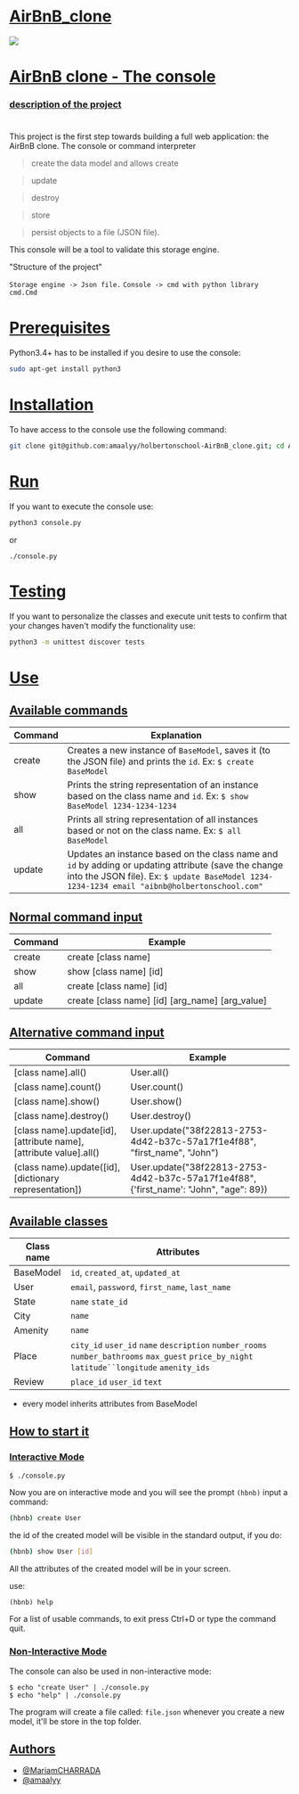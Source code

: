 # [AirBnB_clone](https://via.placeholder.com/10/00b48a?text=+)

<img align="center" src="https://i.ibb.co/d5N85Nh/hbnb.png">

# [AirBnB clone - The console](https://via.placeholder.com/10/00b48a?text=+)

### [description of the project](https://via.placeholder.com/10/00b48a?text=+)
# 

This project is the first step towards building a full web application: the AirBnB clone.
The console or command interpreter
 >create the data model and allows create

 >update 

 >destroy

 >store

 >persist objects to a file (JSON file).

  This console will be a tool to validate this storage engine.


"Structure of the project"

`Storage engine -> Json file.`
`Console -> cmd with python library cmd.Cmd`



# [Prerequisites](https://via.placeholder.com/10/00b48a?text=+)

Python3.4+ has to be installed if you desire to use the console:

```bash
sudo apt-get install python3
```

# [Installation](https://via.placeholder.com/10/00b48a?text=+)

To have access to the console use the following command:

```bash
git clone git@github.com:amaalyy/holbertonschool-AirBnB_clone.git; cd AirBnB_clone
```

# [Run](https://via.placeholder.com/10/00b48a?text=+)

If you want to execute the console use:

```bash
python3 console.py
```
or
```
./console.py
```

# [Testing](https://via.placeholder.com/10/00b48a?text=+)

If you want to personalize the classes and execute unit tests to confirm that your changes haven't modify the functionality use:

```bash
python3 -m unittest discover tests
```

# [Use](https://via.placeholder.com/10/00b48a?text=+)

## [Available commands](https://via.placeholder.com/10/00b48a?text=+)
|Command| Explanation |
|--|--|
| create | Creates a new instance of `BaseModel`, saves it (to the JSON file) and prints the `id`. Ex: `$ create BaseModel`  |
| show | Prints the string representation of an instance based on the class name and `id`. Ex: `$ show BaseModel 1234-1234-1234` |
| all | Prints all string representation of all instances based or not on the class name. Ex: `$ all BaseModel` |
| update | Updates an instance based on the class name and `id` by adding or updating attribute (save the change into the JSON file). Ex: `$ update BaseModel 1234-1234-1234 email "aibnb@holbertonschool.com"` |

## [Normal command input](https://via.placeholder.com/10/00b48a?text=+)

|Command| Example|
|--|--|
|create| create [class name] |
|show| show [class name] [id] |
|all| create [class name] [id]|
|update| create [class name] [id] [arg_name] [arg_value]|


## [Alternative command input](https://via.placeholder.com/10/00b48a?text=+)
|Command| Example|
|--|--|
|[class name].all()| User.all() |
|[class name].count()| User.count() |
|[class name].show()| User.show() |
|[class name].destroy()| User.destroy() |
|[class name].update[id], [attribute name], [attribute value].all()| User.update("38f22813-2753-4d42-b37c-57a17f1e4f88", "first_name", "John") |
|(class name).update([id], [dictionary representation])| User.update("38f22813-2753-4d42-b37c-57a17f1e4f88", {'first_name': "John", "age": 89}) |

## [Available classes](https://via.placeholder.com/10/00b48a?text=+)
|Class name| Attributes|
|--|--|
| BaseModel | `id`, `created_at`, `updated_at`  |
| User| `email`, `password`, `first_name`, `last_name` |
| State| `name` `state_id`|
| City| `name`  |
| Amenity | `name` |
| Place | `city_id` `user_id` `name` `description` `number_rooms` `number_bathrooms` `max_guest` `price_by_night` `latitude``longitude` `amenity_ids` |
| Review| `place_id` `user_id` `text` |

* every model inherits attributes from BaseModel

## [How to start it](https://via.placeholder.com/10/00b48a?text=+)

### [Interactive Mode](https://via.placeholder.com/10/00b48a?text=+)
```bash
$ ./console.py
```

Now you are on interactive mode and you will see the prompt `(hbnb)`
input a command:

```bash
(hbnb) create User
```
the id of the created model will be visible in the standard output, if you do:

```bash
(hbnb) show User [id]
```

All the attributes of the created model will be in your screen.

use: 

```
(hbnb) help
```
For a list of usable commands, to exit press Ctrl+D or type the command quit.

### [Non-Interactive Mode](https://via.placeholder.com/10/00b48a?text=+)

The console can also be used in non-interactive mode:

```
$ echo "create User" | ./console.py
$ echo "help" | ./console.py
```

The program will create a file called: `file.json` whenever you create a new model, it'll be store in the top folder.


## [Authors](https://via.placeholder.com/10/00b48a?text=+)

- [@MariamCHARRADA](https://www.github.com/MariamCHARRADA)
- [@amaalyy](https://www.github.com/amaalyy)
